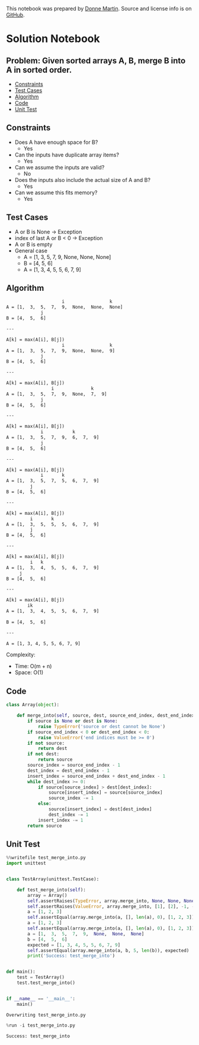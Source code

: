 This notebook was prepared by [Donne Martin](https://github.com/donnemartin). Source and license info is on [GitHub](https://github.com/donnemartin/interactive-coding-challenges).

# Solution Notebook

## Problem: Given sorted arrays A, B, merge B into A in sorted order.

- [Constraints](#Constraints)
- [Test Cases](#Test-Cases)
- [Algorithm](#Algorithm)
- [Code](#Code)
- [Unit Test](#Unit-Test)

## Constraints

- Does A have enough space for B?
  - Yes
- Can the inputs have duplicate array items?
  - Yes
- Can we assume the inputs are valid?
  - No
- Does the inputs also include the actual size of A and B?
  - Yes
- Can we assume this fits memory?
  - Yes

## Test Cases

- A or B is None -> Exception
- index of last A or B < 0 -> Exception
- A or B is empty
- General case
  - A = [1, 3, 5, 7, 9, None, None, None]
  - B = [4, 5, 6]
  - A = [1, 3, 4, 5, 5, 6, 7, 9]

## Algorithm

```txt
                     i                 k
A = [1,  3,  5,  7,  9,  None,  None,  None]
             j
B = [4,  5,  6]

---

A[k] = max(A[i], B[j])
                     i                 k
A = [1,  3,  5,  7,  9,  None,  None,  9]
             j
B = [4,  5,  6]

---

A[k] = max(A[i], B[j])
                 i              k       
A = [1,  3,  5,  7,  9,  None,  7,  9]
             j
B = [4,  5,  6]

---

A[k] = max(A[i], B[j])
             i           k              
A = [1,  3,  5,  7,  9,  6,  7,  9]
             j
B = [4,  5,  6]

---

A[k] = max(A[i], B[j])
             i       k                  
A = [1,  3,  5,  7,  5,  6,  7,  9]
         j    
B = [4,  5,  6]

---

A[k] = max(A[i], B[j])
         i       k                      
A = [1,  3,  5,  5,  5,  6,  7,  9]
         j    
B = [4,  5,  6]

---

A[k] = max(A[i], B[j])
         i   k                          
A = [1,  3,  4,  5,  5,  6,  7,  9]
     j        
B = [4,  5,  6]

---

A[k] = max(A[i], B[j])
        ik                              
A = [1,  3,  4,  5,  5,  6,  7,  9]
             
B = [4,  5,  6]

---

A = [1, 3, 4, 5, 5, 6, 7, 9]

```

Complexity:

- Time: O(m + n)
- Space: O(1)

## Code

```python
class Array(object):

    def merge_into(self, source, dest, source_end_index, dest_end_index):
        if source is None or dest is None:
            raise TypeError('source or dest cannot be None')
        if source_end_index < 0 or dest_end_index < 0:
            raise ValueError('end indices must be >= 0')
        if not source:
            return dest
        if not dest:
            return source
        source_index = source_end_index - 1
        dest_index = dest_end_index - 1
        insert_index = source_end_index + dest_end_index - 1
        while dest_index >= 0:
            if source[source_index] > dest[dest_index]:
                source[insert_index] = source[source_index]
                source_index -= 1
            else:
                source[insert_index] = dest[dest_index]
                dest_index -= 1
            insert_index -= 1
        return source
```

## Unit Test

```python
%%writefile test_merge_into.py
import unittest


class TestArray(unittest.TestCase):

    def test_merge_into(self):
        array = Array()
        self.assertRaises(TypeError, array.merge_into, None, None, None, None)
        self.assertRaises(ValueError, array.merge_into, [1], [2], -1, -1)
        a = [1, 2, 3]
        self.assertEqual(array.merge_into(a, [], len(a), 0), [1, 2, 3])
        a = [1, 2, 3]
        self.assertEqual(array.merge_into(a, [], len(a), 0), [1, 2, 3])
        a = [1,  3,  5,  7,  9,  None,  None,  None]
        b = [4,  5,  6]
        expected = [1, 3, 4, 5, 5, 6, 7, 9]
        self.assertEqual(array.merge_into(a, b, 5, len(b)), expected)
        print('Success: test_merge_into')


def main():
    test = TestArray()
    test.test_merge_into()


if __name__ == '__main__':
    main()
```

    Overwriting test_merge_into.py

```python
%run -i test_merge_into.py
```

    Success: test_merge_into
